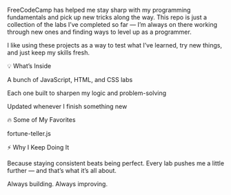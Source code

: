 FreeCodeCamp has helped me stay sharp with my programming fundamentals and pick up new tricks along the way. This repo is just a collection of the labs I’ve completed so far — I’m always on there working through new ones and finding ways to level up as a programmer.

I like using these projects as a way to test what I’ve learned, try new things, and just keep my skills fresh.

💡 What’s Inside

A bunch of JavaScript, HTML, and CSS labs

Each one built to sharpen my logic and problem-solving

Updated whenever I finish something new

🔥 Some of My Favorites

fortune-teller.js

⚡ Why I Keep Doing It

Because staying consistent beats being perfect. Every lab pushes me a little further — and that’s what it’s all about.

Always building. Always improving.
